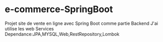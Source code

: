 # e-commerce-SpringBoot
Projet site de vente en ligne avec Spring Boot comme partie Backend 
J'ai utilise les web Services 
Dependance:JPA,MYSQL,Web,RestRepository,Lombok
